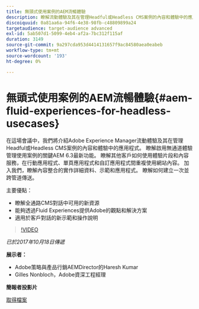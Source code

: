 ```yaml
---
title: 無頭式使用案例的AEM流暢體驗
description: 瞭解流動體驗及其在管理Headful或Headless CMS案例的內容和體驗中的應用。 瞭解關鍵AEM 6.3最新功能，這些功能可啟用不受通道影響的體驗管理使用案例等。
discoiquuid: 0a81aa6a-94f6-4e38-98fb-c48809899a24
targetaudience: target-audience advanced
exl-id: 5ab507d1-5099-4eb4-af2a-7bc312f115af
duration: 3149
source-git-commit: 9a297cda953d4414131657f9ac84580aea0eabeb
workflow-type: tm+mt
source-wordcount: '193'
ht-degree: 0%

---
```


# 無頭式使用案例的AEM流暢體驗{#aem-fluid-experiences-for-headless-usecases}

在這場會議中，我們將介紹Adobe Experience Manager流動體驗及其在管理Headful或Headless CMS案例的內容和體驗中的應用程式。 瞭解啟用無通道體驗管理使用案例的關鍵AEM 6.3最新功能。 瞭解其他客戶如何使用體驗片段和內容服務，在行動應用程式、單頁應用程式和自訂應用程式間重複使用網站內容。 加入我們，瞭解內容整合的實作詳細資料、示範和應用程式。 瞭解如何建立一次並跨管道傳送。

主要優點：

* 瞭解全通路CMS對話中可用的新資源
* 能夠透過Fluid Experiences提供Adobe的觀點和解決方案
* 適用於客戶對話的新示範和操作說明

>[!VIDEO](https://video.tv.adobe.com/v/20495/?quality=9)

*已於2017年10月18日傳遞*

**展示者：**

* Adobe策略與產品行銷AEMDirector的Haresh Kumar
* Gilles Nonbloch，Adobe資深工程經理

**簡報者投影片**

[取得檔案](assets/gems-fluid-experiencesoct1617.pdf)
<!--
[Get back to the Overview](https://helpx.adobe.com/tw/experience-manager/kt/eseminars/gems/aem-index.html)
-->
